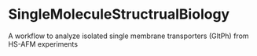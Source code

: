 # SingleMoleculeStructrualBiology
A workflow to analyze isolated single membrane transporters (GltPh) from HS-AFM experiments
